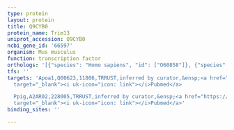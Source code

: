 ```yaml
---
type: protein
layout: protein
title: Q9CYB0
protein_name: Trim13
uniprot_accession: Q9CYB0
ncbi_gene_id: '66597'
organism: Mus musculus
function: transcription factor
orthologs: '[{"species": "Homo sapiens", "id": ["O60858"]}, {"species": "Rattus norvegicus", "id": ["Q5M7V1"]}]'
tfs: ''
targets: 'Apoa1,Q00623,11806,TRRUST,inferred by curator,&ensp;<a href="https://www.ncbi.nlm.nih.gov/pubmed/?term=18441373%5Buid%5D+OR+29087512%5Buid%5D"
  target="_blank"><i uk-icon="icon: link"></i>Pubmed</a>

  Ppig,A2AR02,228005,TRRUST,inferred by curator,&ensp;<a href="https://www.ncbi.nlm.nih.gov/pubmed/?term=10757780%5Buid%5D+OR+29087512%5Buid%5D"
  target="_blank"><i uk-icon="icon: link"></i>Pubmed</a>'
binding_sites: ''

---
```

